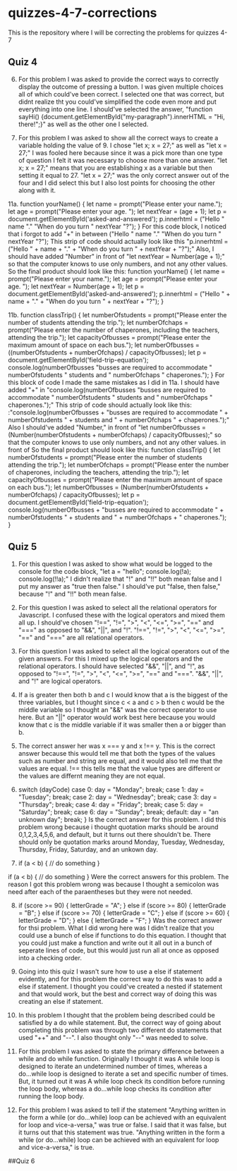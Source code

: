 # quizzes-4-7-corrections

This is the repository where I will be correcting the problems for quizzes 4-7

## Quiz 4

06. For this problem I was asked to provide the correct ways to correctly display the outcome of pressing a button. I was given multiple choices all of which could've been correct. I selected one that was correct, but didnt realize tht you could've simplified the code even more and put everything into one line. I should've selected the answer, "function sayHi() {document.getElementById("my-paragraph").innerHTML = "Hi, there!";}" as well as the other one I selected. 

09. For this problem I was asked to  show all the correct ways to create a variable holding the value of 9. I chose "let x; x = 27;" as well as "let x = 27;" I was fooled here because since it was a pick more than one type of question I felt it was necessary to choose more than one answer. "let x; x = 27;" means that you are establishing x as a variable but then setting it equal to 27. "let x = 27;" was the only correct answer out of the four and I did select this but I also lost points for choosing the other along with it. 
 
11a.  function yourName() {
  let name = prompt("Please enter your name.");
  let age = prompt("Please enter your age. ");
  let nextYear = (age + 1);
  let p = document.getElementById('asked-and-answered');
  p.innerhtml = ("Hello " name "." "When do you turn " nextYear "?");
}
For this code block, I noticed that i forgot to add "+" in between ("Hello " name "." "When do you turn " nextYear "?"); This strip of code should actually look like this "p.innerhtml = ("Hello " + name + "." + "When do you turn " + nextYear + "?");" Also, I should have added "Number" in front of "let nextYear = Number(age + 1);" so that the computer knows to use only numbers, and not any other values.  So the final product should look like this: 
function yourName() {
  let name = prompt("Please enter your name.");
  let age = prompt("Please enter your age. ");
  let nextYear = Number(age + 1);
  let p = document.getElementById('asked-and-answered');
  p.innerhtml = ("Hello " + name + "." + "When do you turn " + nextYear + "?");
}

11b. function classTrip() {
  let numberOfstudents = prompt("Please enter the number of students attending the trip.");
  let numberOfchaps = prompt("Please enter the number of chaperones, including the teachers, attending the trip.");
  let capacityOfbusses = prompt("Please enter the maximum amount of space on each bus.");
  let numberOfbusses = ((numberOfstudents + numberOfchaps) / capacityOfbusses);
  let p = document.getElementById('field-trip-equation');
  console.log(numberOfbusses "busses are required to accommodate " numberOfstudents " students and " numberOfchaps " chaperones.");
}
For this block of code I made the same mistakes as I did in 11a. I should have added "+" in "console.log(numberOfbusses "busses are required to accommodate " numberOfstudents " students and " numberOfchaps " chaperones.");" This strip of code should actually look like this: :"console.log(numberOfbusses + "busses are required to accommodate " + numberOfstudents " + students and " + numberOfchaps " + chaperones.");" Also I should've added "Number," in front of "let numberOfbusses = (Number(numberOfstudents + numberOfchaps) / capacityOfbusses);" so that the computer knows to use only numbers, and not any other values. in front of  So the final product should look like this: 
function classTrip() {
  let numberOfstudents = prompt("Please enter the number of students attending the trip.");
  let numberOfchaps = prompt("Please enter the number of chaperones, including the teachers, attending the trip.");
  let capacityOfbusses = prompt("Please enter the maximum amount of space on each bus.");
  let numberOfbusses = (Number(numberOfstudents + numberOfchaps) / capacityOfbusses);
  let p = document.getElementById('field-trip-equation');
  console.log(numberOfbusses + "busses are required to accommodate " + numberOfstudents " + students and " + numberOfchaps + " chaperones.");
}

## Quiz 5

01. For this question I was asked to show what would be logged to the console for the code block,
"let a = "hello";
console.log(!a);
console.log(!!a);"
I didn't realize that "!" and "!!" both mean false and I put my answer as "true then false." I should've put "false, then false," because "!" and "!!" both mean false. 

02. For this question I was asked to select all the relational operators for Javascript. I confused these with the logical operators and mixed them all up. I should've chosen "!==", "!=", ">", "<", "<=", ">=", "==" and "===" as opposed to "&&", "||", and "!". 
"!==", "!=", ">", "<", "<=", ">=", "==" and "===" are all relational operators. 

03. For this question I was asked to select all the logical operators out of the given answers. For this I mixed up the logical operators and the relational operators. I should have selected "&&", "||", and "!", as opposed to "!==", "!=", ">", "<", "<=", ">=", "==" and "===". "&&", "||", and "!" are logical operators. 

04. If a is greater then both b and c I would know that a is the biggest of the three variables, but I thought since c < a and c > b then c would be the middle variable so I thought an "&&" was the correct operator to use here. But an "||" operator would work best here because you would know that c is the middle variable if it was smaller then a or bigger than b.

05. The correct answer her was x === y and x !== y. This is the correct answer because this would tell me that both the types of the values such as number and string are equal, and it would also tell me that the values are equal. !== this tells me that the value types are different or the values are differnt meaning they are not equal. 

06. switch (dayCode)
   case 0: day = "Monday"; break;
   case 1: day = "Tuesday"; break;
   case 2: day = "Wednesday"; break;
   case 3: day = "Thursday"; break;
   case 4: day = "Friday"; break;
   case 5: day = "Saturday"; break;
   case 6: day = "Sunday"; break;
   default: day = "an unknown day"; break;
}
Is the correct answer for this problem. I did this problem wrong because i thought quotation marks should be around 0,1,2,3,4,5,6, and default, but it turns out there shouldn't be. There should only be quotation marks around Monday, Tuesday, Wednesday, Thursday, Friday, Saturday, and an unkown day.

07. if (a < b)
{
    // do something
}

if (a < b) {
    // do something
} 
Were the correct answers for this problem. The reason I got this problem wrong was because I thought a semicolon was need after each of the paraentheses but they were not needed. 

08. if (score >= 90) {
    letterGrade = "A";
} else if (score >= 80) {
    letterGrade = "B";
} else if (score >= 70) {
    letterGrade = "C";
} else if (score >= 60) {
    letterGrade = "D";
} else {
    letterGrade = "F";
} 
Was the correct answer for thsi problem. What I did wrong here was I didn't realize that you could use a bunch of else if functions to do this equation. I thought that you could just make a function and write out it all out in a bunch of seperate lines of code, but this would just run all at once as opposed into a checking order.

09. Going into this quiz I wasn't sure how to use a else if statement evidently, and for this problem the correct way to do this was to add a else if statement. I thought you could've created a nested if statement and that would work, but the best and correct way of doing this was creating an else if statement. 

12. In this problem I thought that the problem being described could be satisfied by a do while statement. But, the correct way of going about completing this problem was through two different do statements that used "++" and "--". I also thought only "--" was needed to solve. 

13. For this problem I was asked to state the primary difference between a while and do while function. Originally I thought it was A while loop is designed to iterate an undetermined number of times, whereas a do...while loop is designed to iterate a set and specific number of times. But, it turned out it was A while loop check its condition before running the loop body, whereas a do...while loop checks its condition after running the loop body.

14. For this problem I was asked to tell if the statement "Anything written in the form a while (or do...while) loop can be achieved with an equivalent for loop and vice-a-versa," was true or false. I said that it was false, but it turns out that this statement was true. "Anything written in the form a while (or do...while) loop can be achieved with an equivalent for loop and vice-a-versa," is true. 

##Quiz 6

